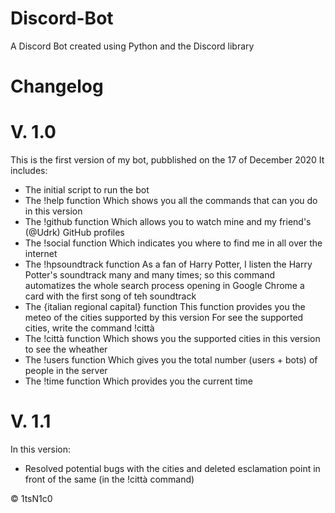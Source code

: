 # Discord-Bot
A Discord Bot created using Python and the Discord library

# Changelog
# V. 1.0
This is the first version of my bot, pubblished on the 17 of December 2020
It includes:
- The initial script to run the bot
- The !help function
    Which shows you all the commands that can you do in this version
- The !github function
    Which allows you to watch mine and my friend's (@Udrk) GitHub profiles
- The !social function
    Which indicates you where to find me in all over the internet
- The !hpsoundtrack function
    As a fan of Harry Potter, I listen the Harry Potter's soundtrack many and many times;
    so this command automatizes the whole search process opening in Google Chrome a card with the first song of teh soundtrack
- The {italian regional capital} function
    This function provides you the meteo of the cities supported by this version
    For see the supported cities, write the command !città
- The !città function
    Which shows you the supported cities in this version to see the wheather
- The !users function
    Which gives you the total number (users + bots) of people in the server
- The !time function
    Which provides you the current time

# V. 1.1
In this version:
- Resolved potential bugs with the cities and deleted esclamation point in front of the same (in the !città command)

© 1tsN1c0
    

